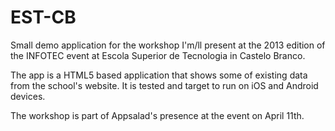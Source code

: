 EST-CB
======

Small demo application for the workshop I'm/ll present at the 2013 edition of the INFOTEC event 
at Escola Superior de Tecnologia in Castelo Branco.

The app is a HTML5 based application that shows some of existing data from the school's website. It is tested and 
target to run on iOS and Android devices.

The workshop is part of Appsalad's presence at the event on April 11th.
